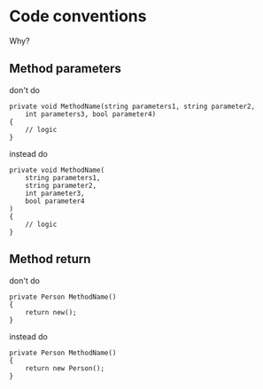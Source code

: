 
# Code conventions

Why?





## Method parameters

don't do

```
private void MethodName(string parameters1, string parameter2,
    int parameters3, bool parameter4)
{
    // logic
}
```

instead do

```
private void MethodName(
    string parameters1,
    string parameter2,
    int parameter3,
    bool parameter4
)
{
    // logic
}
```
## Method return

don't do

```
private Person MethodName()
{
    return new();
}
```

instead do

```
private Person MethodName()
{
    return new Person();
}
```
